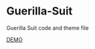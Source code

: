 Guerilla-Suit
=============

Guerilla Suit code and theme file


[DEMO](http://gsuitdemo.tumblr.com/) 

